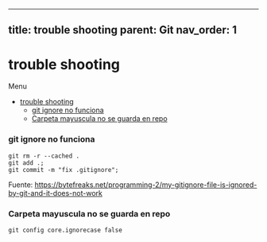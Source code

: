 
---
title: trouble shooting
parent: Git
nav_order: 1
---

# trouble shooting

Menu

- [trouble shooting](#trouble-shooting)
    - [git ignore no funciona](#git-ignore-no-funciona)
    - [Carpeta mayuscula no se guarda en repo](#carpeta-mayuscula-no-se-guarda-en-repo)

### git ignore no funciona

```terminal
git rm -r --cached .
git add .;
git commit -m "fix .gitignore";
```

Fuente: https://bytefreaks.net/programming-2/my-gitignore-file-is-ignored-by-git-and-it-does-not-work

### Carpeta mayuscula no se guarda en repo

```terminal
git config core.ignorecase false
```